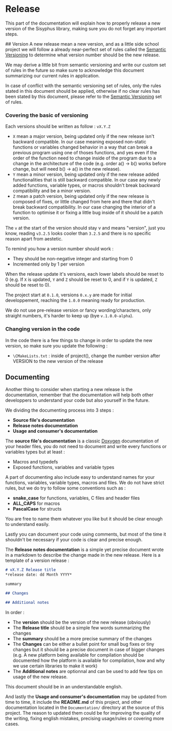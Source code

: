 # Release
This part of the documentation will explain how to properly release a new version of the Sisyphus library, making sure you do not forget any important steps.

## Version
A new release mean a new version, and as a little side school project we will follow a already near-perfect set of rules called the [Semantic Versioning](https://semver.org/) to determine what version number should be the new release.

We may derive a little bit from semantic versioning and write our custom set of rules in the future so make sure to acknowledge this document summarizing our current rules in application.

In case of conflict with the semantic versioning set of rules, only the rules stated in this document should be applied, otherwise if no clear rules has been stated by this document, please refer to the [Semantic Versioning](https://semver.org/) set of rules.

### Covering the basic of versioning
Each versions should be written as follow : `vX.Y.Z`
- `X` mean a major version, being updated only if the new release isn't backward compatible. In our case meaning exposed non-static functions or variables changed behavior in a way that can break a previous program using one of thoses functions, and yes even if the order of the function need to change inside of the program due to a change in the architecture of the code (e.g. order a() -> b() works before change, but will need b() -> a() in the new release).
- `Y` mean a minor version, being updated only if the new release added functionalities that is still backward compatible. In our case any newly added functions, variable types, or macros shouldn't break backward compatibility and be a minor version.
- `Z` mean a patch version, being updated only if the new release is composed of fixes, or little changed from here and there that didn't break backward compatibility. In our case changing the interior of a function to optimise it or fixing a little bug inside of it should be a patch version.

The `v` at the start of the version should stay v and means "version", just you know, reading `v3.2.5` looks cooler than `3.2.5` and there is no specific reason apart from aestetic.

To remind you how a version number should work :
- They should be non-negative integer and starting from 0
- Incremented only by 1 per version

When the release update it's versions, each lower labels should be reset to 0 (e.g. If `X` is updated, `Y` and `Z` should be reset to 0, and if `Y` is updated, `Z` should be reset to 0).

The project start at `0.1.0`, versions `0.x.y` are made for initial developpement, reaching the `1.0.0` meaning ready for production.

We do not use pre-release version or fancy wording/characters, only straight numbers, it's harder to keep up (bye `v.1.0.0-alpha`).

### Changing version in the code
In the code there is a few things to change in order to update the new version, so make sure you update the following :
- `\CMakeLists.txt` : inside of project(), change the number version after VERSION to the new version of the release

## Documenting
Another thing to consider when starting a new release is the documentation, remember that the documentation will help both other developpers to understand your code but also yourself in the future.

We dividing the documenting process into 3 steps :
- **Source file's documentation**
- **Release notes documentation**
- **Usage and consumer's documentation**

The **source file's documentation** is a classic [Doxygen](https://doxygen.nl/) documentation of your header files, you do not need to document and write every functions or variables types but at least :
- Macros and typedefs
- Exposed functions, variables and variable types

A part of documenting also include easy to understand names for your functions, variables, variable types, macros and files. We do not have strict rules, but we do try to follow some conventions such as :
- **snake_case** for functions, variables, C files and header files
- **ALL_CAPS** for macros
- **PascalCase** for structs

You are free to name them whatever you like but it should be clear enough to understand easily.

Lastly you can document your code using comments, but most of the time it shouldn't be necessary if your code is clear and precise enough.

The **Release notes documentation** is a simple yet precise document wrote in a markdown to describe the change made in the new release. Here is a template of a version release :
```markdown
# vX.Y.Z Release title
*release date: dd Month YYYY*

summary

## Changes

## Additional notes
```

In order :
- The **version** should be the version of the new release (obviously)
- The **Release title** should be a simple few words summarizing the changes
- The **summary** should be a more precise summary of the changes
- The **Changes** can be either a bullet point for small bug fixes or tiny changes but it should be a precise document in case of bigger changes (e.g. A new platform being available for compilation should be documented how the platform is available for compilation, how and why we use certain libraries to make it work)
- The **Additional notes** are optionnal and can be used to add few tips on usage of the new release.

This document should be in an understandable english.

And lastly the **Usage and consumer's documentation** may be updated from time to time, it include the **README.md** of this project, and other documentation located in the `Documentation/` directory at the source of this project. The reason to updated them could be for improving the quality of the writing, fixing english mistakes, precising usage/rules or covering more cases.
